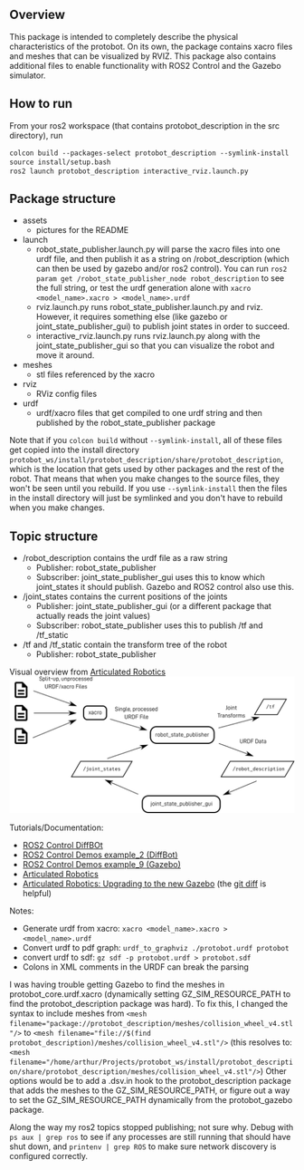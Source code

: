 Overview
---
This package is intended to completely describe the physical characteristics of 
the protobot. On its own, the package contains xacro files and meshes that can 
be visualized by RVIZ. This package also contains additional files to enable 
functionality with ROS2 Control and the Gazebo simulator.

How to run
---
From your ros2 workspace (that contains protobot_description in the src 
directory), run
```
colcon build --packages-select protobot_description --symlink-install
source install/setup.bash
ros2 launch protobot_description interactive_rviz.launch.py
```

Package structure
---
- assets
    - pictures for the README
- launch
    - robot_state_publisher.launch.py will parse the xacro files into one urdf file, and then publish it as a string on /robot_description (which can then be used by gazebo and/or ros2 control). You can run `ros2 param get /robot_state_publisher_node robot_description` to see the full string, or test the urdf generation alone with `xacro <model_name>.xacro > <model_name>.urdf`
    - rviz.launch.py runs robot_state_publisher.launch.py and rviz. However, it requires something else (like gazebo or joint_state_publisher_gui) to publish joint states in order to succeed.
    - interactive_rviz.launch.py runs rviz.launch.py along with the joint_state_publisher_gui so that you can visualize the robot and move it around.
- meshes
    - stl files referenced by the xacro
- rviz
    - RViz config files
- urdf
    - urdf/xacro files that get compiled to one urdf string and then published
    by the robot_state_publisher package

Note that if you `colcon build` without `--symlink-install`, all of these files get copied into the install directory `protobot_ws/install/protobot_description/share/protobot_description`, which is the location that gets used by other packages and the rest of the robot. That means that when you make changes to the source files, they won't be seen until you rebuild. If you use `--symlink-install` then the files in the install directory will just be symlinked and you don't have to rebuild when you make changes. 

Topic structure
---
- /robot_description contains the urdf file as a raw string
    - Publisher: robot_state_publisher
    - Subscriber: joint_state_publisher_gui uses this to know which joint_states it should publish. Gazebo and ROS2 control also use this.
- /joint_states contains the current positions of the joints
    - Publisher: joint_state_publisher_gui (or a different package that actually reads the joint values)
    - Subscriber: robot_state_publisher uses this to publish /tf and /tf_static
- /tf and /tf_static contain the transform tree of the robot
    - Publisher: robot_state_publisher

Visual overview from [Articulated Robotics](https://articulatedrobotics.xyz/tutorials/mobile-robot/concept-design/concept-urdf)
![Robot Description Overview](assets/articulated_robotics_robot-description-overview.png)

Tutorials/Documentation:
- [ROS2 Control DiffBOt](https://control.ros.org/jazzy/doc/ros2_control_demos/example_2/doc/userdoc.html#diffbot)
- [ROS2 Control Demos example_2 (DiffBot)](https://github.com/ros-controls/ros2_control_demos/tree/master/example_2)
- [ROS2 Control Demos example_9 (Gazebo)](https://github.com/ros-controls/ros2_control_demos/tree/master/example_9)
- [Articulated Robotics](https://articulatedrobotics.xyz/tutorials/ready-for-ros/urdf)
- [Articulated Robotics: Upgrading to the new Gazebo](https://www.youtube.com/watch?v=fH4gkIFZ6W8) (the [git diff](https://github.com/joshnewans/articubot_one/commit/e8a355fe8eb52c5a40a5240347bc204350a61266#diff-72e9e1fd8c3442d0d4c38ef820c75a43b9abecf357e791b4ffeaa1c5a9fe30ec) is helpful)


Notes:
- Generate urdf from xacro: `xacro <model_name>.xacro > <model_name>.urdf`
- Convert urdf to pdf graph: `urdf_to_graphviz ./protobot.urdf protobot`
- convert urdf to sdf: `gz sdf -p protobot.urdf > protobot.sdf`
- Colons in XML comments in the URDF can break the parsing

I was having trouble getting Gazebo to find the meshes in protobot_core.urdf.xacro
(dynamically setting GZ_SIM_RESOURCE_PATH to find the protobot_description 
package was hard). To fix this, I changed the syntax to include meshes from 
`<mesh filename="package://protobot_description/meshes/collision_wheel_v4.stl"/>`
to 
`<mesh filename="file://$(find protobot_description)/meshes/collision_wheel_v4.stl"/>`
(this resolves to:
`<mesh filename="/home/arthur/Projects/protobot_ws/install/protobot_description/share/protobot_description/meshes/collision_wheel_v4.stl"/>`)
Other options would be to add a .dsv.in hook to the protobot_description package 
that adds the meshes to the GZ_SIM_RESOURCE_PATH, or figure out a way to set 
the GZ_SIM_RESOURCE_PATH dynamically from the protobot_gazebo package.

Along the way my ros2 topics stopped publishing; not sure why. Debug with `ps aux | grep ros` to see if any processes are still running that should have shut down, and `printenv | grep ROS` to make sure network discovery is configured correctly.
